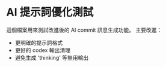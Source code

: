 # AI 提示詞優化測試

這個檔案用來測試改進後的 AI commit 訊息生成功能。
主要改進：
- 更明確的提示詞格式
- 更好的 codex 輸出清理
- 避免生成 'thinking' 等無用輸出
